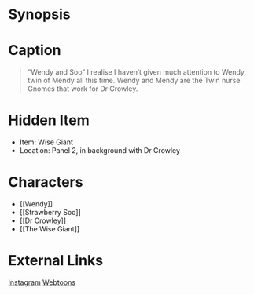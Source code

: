 # Synopsis


# Caption
> “Wendy and Soo” I realise I haven’t given much attention to Wendy, twin of Mendy all this time. Wendy and Mendy are the Twin nurse Gnomes that work for Dr Crowley.

# Hidden Item
* Item: Wise Giant
* Location: <spoiler>Panel 2, in background with Dr Crowley</spoiler>

# Characters
* [[Wendy]]
* [[Strawberry Soo]]
* [[Dr Crowley]]
* [[The Wise Giant]]

# External Links
[Instagram](https://www.instagram.com/p/CS5YHADq1SN/?igshid=YmMyMTA2M2Y=)
[Webtoons](https://www.webtoons.com/en/challenge/twistwood-tales/93-wendy-and-soo/viewer?title_no=344740&episode_no=99)